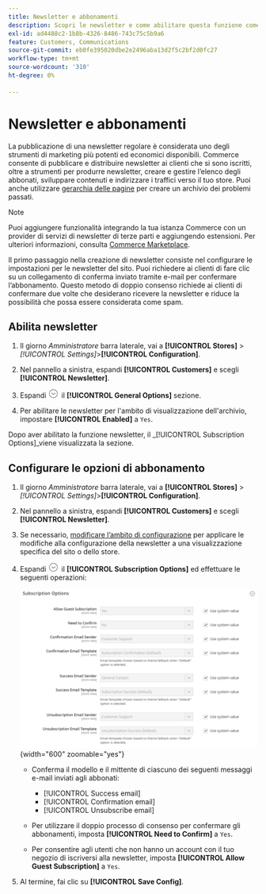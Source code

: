 ```yaml
---
title: Newsletter e abbonamenti
description: Scopri le newsletter e come abilitare questa funzione come strumento promozionale a basso costo.
exl-id: ad4488c2-1b8b-4326-8486-743c75c5b9a6
feature: Customers, Communications
source-git-commit: eb0fe395020dbe2e2496aba13d2f5c2bf2d0fc27
workflow-type: tm+mt
source-wordcount: '310'
ht-degree: 0%

---
```


# Newsletter e abbonamenti

La pubblicazione di una newsletter regolare è considerata uno degli strumenti di marketing più potenti ed economici disponibili. Commerce consente di pubblicare e distribuire newsletter ai clienti che si sono iscritti, oltre a strumenti per produrre newsletter, creare e gestire l’elenco degli abbonati, sviluppare contenuti e indirizzare i traffici verso il tuo store. Puoi anche utilizzare [gerarchia delle pagine](../content-design/page-hierarchy.md) per creare un archivio dei problemi passati.

>[!NOTE]
>
>Puoi aggiungere funzionalità integrando la tua istanza Commerce con un provider di servizi di newsletter di terze parti e aggiungendo estensioni. Per ulteriori informazioni, consulta [Commerce Marketplace](../getting-started/commerce-marketplace.md).

Il primo passaggio nella creazione di newsletter consiste nel configurare le impostazioni per le newsletter del sito. Puoi richiedere ai clienti di fare clic su un collegamento di conferma inviato tramite e-mail per confermare l’abbonamento. Questo metodo di doppio consenso richiede ai clienti di confermare due volte che desiderano ricevere la newsletter e riduce la possibilità che possa essere considerata come spam.

## Abilita newsletter

1. Il giorno _Amministratore_ barra laterale, vai a **[!UICONTROL Stores]** > _[!UICONTROL Settings]_>**[!UICONTROL Configuration]**.

1. Nel pannello a sinistra, espandi **[!UICONTROL Customers]** e scegli **[!UICONTROL Newsletter]**.

1. Espandi ![Selettore di espansione](../assets/icon-display-expand.png) il **[!UICONTROL General Options]** sezione.

1. Per abilitare le newsletter per l&#39;ambito di visualizzazione dell&#39;archivio, impostare **[!UICONTROL Enabled]** a `Yes`.

Dopo aver abilitato la funzione newsletter, il _[!UICONTROL Subscription Options]_viene visualizzata la sezione.

## Configurare le opzioni di abbonamento

1. Il giorno _Amministratore_ barra laterale, vai a **[!UICONTROL Stores]** > _[!UICONTROL Settings]_>**[!UICONTROL Configuration]**.

1. Nel pannello a sinistra, espandi **[!UICONTROL Customers]** e scegli **[!UICONTROL Newsletter]**.

1. Se necessario, [modificare l’ambito di configurazione](../getting-started/websites-stores-views.md#scope-settings) per applicare le modifiche alla configurazione della newsletter a una visualizzazione specifica del sito o dello store.

1. Espandi ![Selettore di espansione](../assets/icon-display-expand.png) il **[!UICONTROL Subscription Options]** ed effettuare le seguenti operazioni:

   ![Configurazione clienti: abbonamenti alle newsletter](../configuration-reference/customers/assets/newsletter-subscription-options.png){width="600" zoomable="yes"}

   - Conferma il modello e il mittente di ciascuno dei seguenti messaggi e-mail inviati agli abbonati:

      - [!UICONTROL Success email]
      - [!UICONTROL Confirmation email]
      - [!UICONTROL Unsubscribe email]

   - Per utilizzare il doppio processo di consenso per confermare gli abbonamenti, imposta **[!UICONTROL Need to Confirm]** a `Yes`.

   - Per consentire agli utenti che non hanno un account con il tuo negozio di iscriversi alla newsletter, imposta **[!UICONTROL Allow Guest Subscription]** a `Yes`.

1. Al termine, fai clic su **[!UICONTROL Save Config]**.
